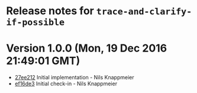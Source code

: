# Release notes for `trace-and-clarify-if-possible`

<a name="current-release"></a>
# Version 1.0.0 (Mon, 19 Dec 2016 21:49:01 GMT)

* [27ee212](https://github.com/nknapp/trace-and-clarify-if-possible/commit/27ee212) Initial implementation - Nils Knappmeier
* [ef16de3](https://github.com/nknapp/trace-and-clarify-if-possible/commit/ef16de3) Initial check-in - Nils Knappmeier
